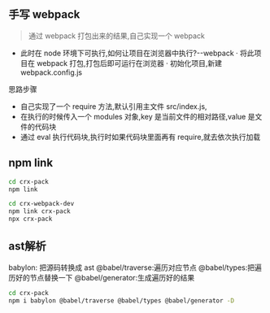 ## 手写 webpack

> 通过 webpack 打包出来的结果,自己实现一个 webpack

- 此时在 node 环境下可执行,如何让项目在浏览器中执行?--webpack
  · 将此项目在 webpack 打包,打包后即可运行在浏览器
  · 初始化项目,新建 webpack.config.js

思路步骤

- 自己实现了一个 require 方法,默认引用主文件 src/index.js,
- 在执行的时候传入一个 modules 对象,key 是当前文件的相对路径,value 是文件的代码块
- 通过 eval 执行代码块,执行时如果代码块里面再有 require,就去依次执行加载

## npm link

```bash
cd crx-pack
npm link

cd crx-webpack-dev
npm link crx-pack
npx crx-pack
```

## ast解析

babylon: 把源码转换成 ast
@babel/traverse:遍历对应节点
@babel/types:把遍历好的节点替换一下
@babel/generator:生成遍历好的结果
```bash
cd crx-pack
npm i babylon @babel/traverse @babel/types @babel/generator -D